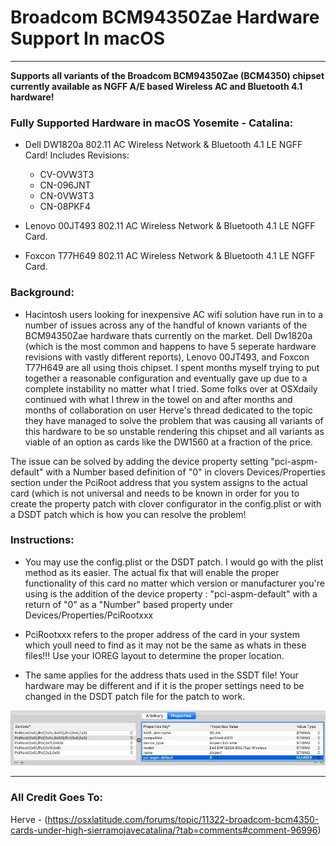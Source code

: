 # Broadcom BCM94350Zae Hardware Support In macOS
---

**Supports all variants of the Broadcom BCM94350Zae (BCM4350) chipset currently available as NGFF A/E based Wireless AC and Bluetooth 4.1 hardware!**

### Fully Supported Hardware in macOS Yosemite - Catalina:

- Dell DW1820a 802.11 AC Wireless Network & Bluetooth 4.1 LE NGFF Card! Includes Revisions:
  - CV-OVW3T3
  - CN-096JNT
  - CN-0VW3T3
  - CN-08PKF4
  
- Lenovo 00JT493 802.11 AC Wireless Network & Bluetooth 4.1 LE NGFF Card.

- Foxcon T77H649 802.11 AC Wireless Network & Bluetooth 4.1 LE NGFF Card.


### Background:

- Hacintosh users looking for inexpensive AC wifi solution have run in to a number of issues across any of the handful of known variants of the BCM94350Zae hardware thats currently on the market. Dell Dw1820a (which is the most common and happens to have 5 seperate hardware revisions with vastly different reports), Lenovo 00JT493, and Foxcon T77H649 are all using thois chipset. I spent months myself trying to put together a reasonable configuration and eventually gave up due to a complete instability no matter what I tried. Some folks over at OSXdaily continued with what I threw in the towel on and after months and months of collaboration on user Herve's thread dedicated to the topic they have managed to solve the problem that was causing all variants of this hardware to be so unstable rendering this chipset and all variants as viable of an option as cards like the DW1560 at a fraction of the price. 

The issue can be solved by adding the device property setting "pci-aspm-default" with a Number based definition of "0" in clovers Devices/Properties section under the PciRoot address that you system assigns to the actual card (which is not universal and needs to be known in order for you to create the property patch with clover configurator in the config.plist or with a DSDT patch which is how you can resolve the problem!


### Instructions: 

- You may use the config.plist or the DSDT patch. I would go with the plist method as its easier. The actual fix that will enable the proper functionality of this card no matter which version or manufacturer you're using is the addition of the device property : "pci-aspm-default" with a return of "0" as a "Number" based property under Devices/Properties/PciRootxxx 

- PciRootxxx refers to the proper address of the card in your system which youll need to find as it may not be the same as whats in these files!!! Use your IOREG layout to determine the proper location.

- The same applies for the address thats used in the SSDT file! Your hardware may be different and if it is the proper settings need to be changed in the DSDT patch file for the patch to work.

![Image description](Config/properties.png)

---

### All Credit Goes To: 

Herve - (https://osxlatitude.com/forums/topic/11322-broadcom-bcm4350-cards-under-high-sierramojavecatalina/?tab=comments#comment-96996)

